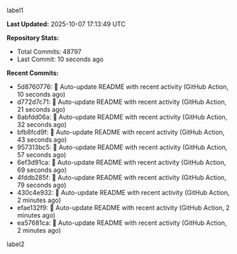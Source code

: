 
label1 
<!-- ACTIVITY_START -->
**Last Updated:** 2025-10-07 17:13:49 UTC

**Repository Stats:**
- Total Commits: 48797
- Last Commit: 10 seconds ago

**Recent Commits:**
- 5d8760776: 🤖 Auto-update README with recent activity (GitHub Action, 10 seconds ago)
- d772d7c71: 🤖 Auto-update README with recent activity (GitHub Action, 21 seconds ago)
- 8abfdd06a: 🤖 Auto-update README with recent activity (GitHub Action, 32 seconds ago)
- bfb8fcd9f: 🤖 Auto-update README with recent activity (GitHub Action, 43 seconds ago)
- 957313bc5: 🤖 Auto-update README with recent activity (GitHub Action, 57 seconds ago)
- 6ef3d91ca: 🤖 Auto-update README with recent activity (GitHub Action, 69 seconds ago)
- 4fddb285f: 🤖 Auto-update README with recent activity (GitHub Action, 79 seconds ago)
- 430c4e932: 🤖 Auto-update README with recent activity (GitHub Action, 2 minutes ago)
- efae132f9: 🤖 Auto-update README with recent activity (GitHub Action, 2 minutes ago)
- ea57681ca: 🤖 Auto-update README with recent activity (GitHub Action, 2 minutes ago)
<!-- ACTIVITY_END -->

label2
